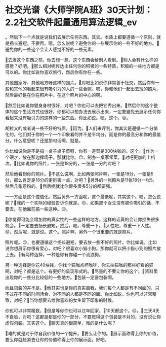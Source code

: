 # 社交光谱《大师学院A班》30天计划：2.2社交软件起量通用算法逻辑_ev

。然后下一个点就是说我们去展示任何东西。其实。本质上都要遵循一个原则，就是扬长避短。不要再。嗯，怎么说呢？避免你的一些展示你的一些不好的地方。🎼避免你的一些这个会让人感觉不好的一些元素。

🎼去发这个东西之前，你去想一想，这个东西会给别人看到。🎼别人会有什么样的感觉？好吧。🎼那么相对呢传达出任何你的积极的一些特质，积极的一些地方都是可以的。你比如说你喜欢旅行，然后你有你在一些。

其他国家呀、其他地方呀这样的照片。🎼对吧比如说你非常善于社交，然后你有一些和其他的看起来很有吸引力的人的一些合照。嗯，你和他们一起出去玩的照片。然后最好是在你在照片中，在这个照片的中心的啊。

🎼然后比如说你健身身材很好，对吧？你也可以去把它秀出来。🎼然后你的这个整体的这个生活方式也很好，你都可以想办法去展示出来，一定要避免去展示任何你看起来没有吸引力的这样的一些东西。你比如说。嗯，这个。😔。

胡拉叉的或者说一些不好的特质。🎼因为。🎼人们来评判，你其实是遵循一个分值化的。他们对于你的一个一个印象看的并不是平均分，而是你的最高分和你的最低分。什么意思呢？还是那句话啊。就是。

你比如说你是不是搞一桌子桌子菜呀，你有一道菜是300块钱的。这个。🎼作为一个硬才，放在那边撑场子，那就比你。😔，制办一桌家常菜。🎼对吧更加的上档次。🎼比如说你的照片，一张是18分的，一张是一分的对吧？

然后他看到你的照片。🎼不这么说啊，比如两张照片啊，一张是18分，一张是5分，那么肯定是18分的更厉害一点，对吧？🎼另外的一张照片是11张18分一张5。然后几张意粉的。🎼然后呢就比你很多很多5分的都要强。

一一方面是这个控值化。然后另外一方面呢，这个最低呢，其实这个。嗯，怎么说呢？🎼我的一个实际的经验告诉你就是。😔，如果那个女生没有被你吸引的话，不要去。在他面前搞一些这种。😔。

🎼你觉得可能会增加你的真实性的一些这样的地方。这样的话真的会让你损失很多机会。🎼一定要去扬长避短，然后。嗯。尊重一下。🎼人性吧，尊重一下人性。😔，然后呢，就是说。这个。照片啊，另外一个很重要的就是照片。

照片呢。😔，也要遵循这个扬长避短，要去放一些不好的照片。你比如说。比如说你想展示你很有爱心，对吧？很喜欢小猫小狗。那你就可以把小猫小狗的照片放上去。🎼有两种选择，一种是你有你碰一个流浪狗。

另一种选择是你花40块钱，你找个猫咖点杯咖啡，你去拍猫咖的那些好看的猫啊，对吧？都是这个。有更好的呈现形式的。🎼尽量的不要让你的这个。🎼资料里出现你的一些分比较低的一些地方。🎼包装一定要包装啊。

而且包装的并不是。🎼他其实也是你的真实自我，我们每个人都是有不同面的，只不过在不同的时间场合，对不同的人都是不同的面。你比如说。你也可以非常精致，对吧？🎼当你想要去给你喜欢的女生留下印象的时候。

你也可以非常精致。🎼但是等你你也可以过年回家。🎼10天都这个。😔，🎼三天4天不自脸，对吧？这都是都是你的一部分，不要觉得这个包装是不对的，没有说让你虚假包装。其实这个。🎼聊天真的很简单，难的是什么呢？

🎼难的就是对于你自我价值的一个提升。🎼要么让你的。🎼展示面称得上你的价值，要么你就赶紧去让你的价值称得上你的展示面，好吧。

